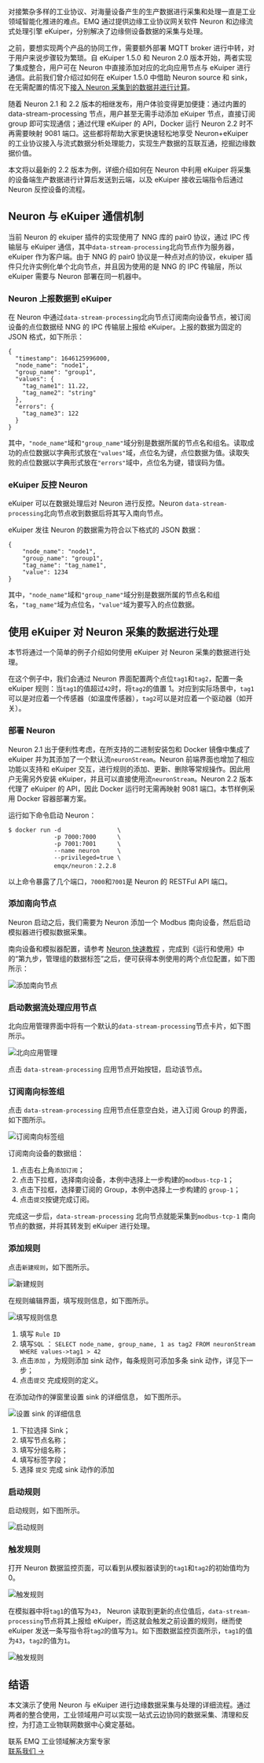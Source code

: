 对接繁杂多样的工业协议、对海量设备产生的生产数据进行采集和处理一直是工业领域智能化推进的难点。EMQ 通过提供边缘工业协议网关软件 Neuron 和边缘流式处理引擎 eKuiper，分别解决了边缘侧设备数据的采集与处理。

之前，要想实现两个产品的协同工作，需要额外部署 MQTT broker 进行中转，对于用户来说步骤较为繁琐。自 eKuiper 1.5.0 和 Neuron 2.0 版本开始，两者实现了集成整合，用户可在 Neuron 中直接添加对应的北向应用节点与 eKuiper 进行通信。此前我们曾介绍过如何在 eKuiper 1.5.0 中借助 Neuron source 和 sink，在无需配置的情况下[接入 Neuron 采集到的数据并进行计算](https://www.emqx.com/zh/blog/industrial-iot-data-collection-cleaning-and-control)。

随着 Neuron 2.1 和 2.2 版本的相继发布，用户体验变得更加便捷：通过内置的 data-stream-processing 节点，用户甚至无需手动添加 eKuiper 节点，直接订阅 group 即可实现通信；通过代理 eKuiper 的 API，Docker 运行 Neuron 2.2 时不再需要映射 9081 端口。这些都将帮助大家更快速轻松地享受 Neuron+eKuiper 的工业协议接入与流式数据分析处理能力，实现生产数据的互联互通，挖掘边缘数据价值。

本文将以最新的 2.2 版本为例，详细介绍如何在 Neuron 中利用 eKuiper 将采集的设备端生产数据进行计算后发送到云端，以及 eKuiper 接收云端指令后通过 Neuron 反控设备的流程。


## Neuron 与 eKuiper 通信机制

当前 Neuron 的 ekuiper 插件的实现使用了 NNG 库的 pair0 协议，通过 IPC 传输层与 eKuiper 通信，其中`data-stream-processing`北向节点作为服务器，eKuiper 作为客户端。由于 NNG 的 pair0 协议是一种点对点的协议，ekuiper 插件只允许实例化单个北向节点，并且因为使用的是 NNG 的 IPC 传输层，所以 eKuiper 需要与 Neuron 部署在同一机器中。

### Neuron 上报数据到 eKuiper

在 Neuron 中通过`data-stream-processing`北向节点订阅南向设备节点，被订阅设备的点位数据经 NNG 的 IPC 传输层上报给 eKuiper。上报的数据为固定的 JSON 格式，如下所示：

```
{
  "timestamp": 1646125996000,
  "node_name": "node1", 
  "group_name": "group1",
  "values": {
    "tag_name1": 11.22,
    "tag_name2": "string"
  },
  "errors": {
    "tag_name3": 122
  }
}
```

其中，`"node_name"`域和`"group_name"`域分别是数据所属的节点名和组名。读取成功的点位数据以字典形式放在`"values"`域，点位名为键，点位数据为值。读取失败的点位数据以字典形式放在`"errors"`域中，点位名为键，错误码为值。

### eKuiper 反控 Neuron

eKuiper 可以在数据处理后对 Neuron 进行反控。Neuron `data-stream-processing`北向节点收到数据后将其写入南向节点。

eKuiper 发往 Neuron 的数据需为符合以下格式的 JSON 数据：

```
{
    "node_name": "node1",
    "group_name": "group1",
    "tag_name": "tag_name1",
    "value": 1234
}
```

其中，`"node_name"`域和`"group_name"`域分别是数据所属的节点名和组名，`"tag_name"`域为点位名，`"value"`域为要写入的点位数据。

## 使用 eKuiper 对 Neuron 采集的数据进行处理

本节将通过一个简单的例子介绍如何使用 eKuiper 对 Neuron 采集的数据进行处理。

在这个例子中，我们会通过 Neuron 界面配置两个点位`tag1`和`tag2`，配置一条 eKuiper 规则：当`tag1`的值超过`42`时，将`tag2`的值置 1。对应到实际场景中，`tag1`可以是对应着一个传感器（如温度传感器），`tag2`可以是对应着一个驱动器（如开关）。

### 部署 Neuron

Neuron 2.1 出于便利性考虑，在所支持的二进制安装包和 Docker 镜像中集成了 eKuiper 并为其添加了一个默认流`neuronStream`。Neuron 前端界面也增加了相应功能以支持和 eKuiper 交互，进行规则的添加、更新、删除等常规操作。因此用户无需另外安装 eKuiper，并且可以直接使用流`neuronStream`。Neuron 2.2 版本代理了 eKuiper 的 API，因此 Docker 运行时无需再映射 9081 端口。本节样例采用 Docker 容器部署方案。

运行如下命令启动 Neuron：

```
$ docker run -d                \
             -p 7000:7000      \
             -p 7001:7001      \
             --name neuron     \
             --privileged=true \
             emqx/neuron：2.2.8
```

以上命令暴露了几个端口，`7000`和`7001`是 Neuron 的 RESTFul API 端口。

### 添加南向节点

Neuron 启动之后，我们需要为 Neuron 添加一个 Modbus 南向设备，然后启动模拟器进行模拟数据采集。

南向设备和模拟器配置，请参考 [Neuron 快速教程](https://neugates.io/docs/zh/v2.1/getting-started/quick_start.html#资源准备) ，完成到《运行和使用》中的“第九步，管理组的数据标签”之后，便可获得本例使用的两个点位配置，如下图所示：

![添加南向节点](https://assets.emqx.com/images/a71997407b435a6a82206aac3084688f.png)

### 启动数据流处理应用节点

北向应用管理界面中将有一个默认的`data-stream-processing`节点卡片，如下图所示。

![北向应用管理](https://assets.emqx.com/images/139f8e9a7201352f4965796bbb63efc1.png)

点击 `data-stream-processing` 应用节点开始按钮，启动该节点。

### 订阅南向标签组

点击 `data-stream-processing` 应用节点任意空白处，进入订阅 Group 的界面，如下图所示。

![订阅南向标签组](https://assets.emqx.com/images/aa9197bd27a62636dedd2762145874b3.png)

订阅南向设备的数据组：

1. 点击右上角`添加订阅`；
2. 点击下拉框，选择南向设备，本例中选择上一步构建的`modbus-tcp-1`；
3. 点击下拉框，选择要订阅的 Group，本例中选择上一步构建的 `group-1`；
4. 点击`提交`按键完成订阅。

完成这一步后，`data-stream-processing` 北向节点就能采集到`modbus-tcp-1` 南向节点的数据，并将其转发到 eKuiper 进行处理。

### 添加规则

点击`新建规则`，如下图所示。

![新建规则](https://assets.emqx.com/images/e7965d47697ab6b9373dacb998a7b8ed.png)

在规则编辑界面，填写规则信息，如下图所示。

![填写规则信息](https://assets.emqx.com/images/e8b5acde85a33b256c922b1d6fb31b92.png)

1. 填写 `Rule ID` 
2. 填写`SQL` ：
   `SELECT node_name, group_name, 1 as tag2 FROM neuronStream WHERE values->tag1 > 42`
3. 点击`添加` ，为规则添加 sink 动作，每条规则可添加多条 sink 动作，详见下一步；
4. 点击`提交` 完成规则的定义。

在添加动作的弹窗里设置 sink 的详细信息， 如下图所示。

![设置 sink 的详细信息](https://assets.emqx.com/images/ed6e6efcb45537f19532b160a6f8c940.png)

1. 下拉选择 Sink；
2. 填写节点名称；
3. 填写分组名称；
4. 填写标签字段；
5. 选择 `提交` 完成 sink 动作的添加

### 启动规则

启动规则，如下图所示。

![启动规则](https://assets.emqx.com/images/1c66b7abb96b7490400ce2d441ca8644.png)

### 触发规则

打开 Neuron 数据监控页面，可以看到从模拟器读到的`tag1`和`tag2`的初始值均为 0。

![触发规则](https://assets.emqx.com/images/e0e68557bc50b77ccdc395daff61d82b.png)

在模拟器中将`tag1`的值写为`43`， Neuron 读取到更新的点位值后，`data-stream-processing`节点将其上报给 eKuiper，而这就会触发之前设置的规则，继而使 eKuiper 发送一条写指令将`tag2`的值写为`1`。如下图数据监控页面所示，`tag1`的值为`43`，`tag2`的值为`1`。

![触发规则](https://assets.emqx.com/images/67acf29c4f78794b77f74874d664a50b.png)


## 结语

本文演示了使用 Neuron 与 eKuiper 进行边缘数据采集与处理的详细流程。通过两者的整合使用，工业领域用户可以实现一站式云边协同的数据采集、清理和反控，为打造工业物联网数据中心奠定基础。





<section class="promotion">
    <div>
        联系 EMQ 工业领域解决方案专家
    </div>
    <a href="https://www.emqx.com/zh/contact?product=solutions" class="button is-gradient px-5">联系我们 →</a>
</section>
